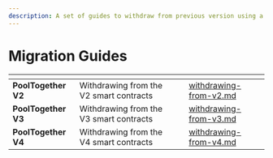 ```yaml
---
description: A set of guides to withdraw from previous version using a block explorer.
---
```


# Migration Guides

<table data-view="cards"><thead><tr><th></th><th></th><th></th><th data-hidden data-card-target data-type="content-ref"></th></tr></thead><tbody><tr><td><strong>PoolTogether</strong> <strong>V2</strong></td><td>Withdrawing from the V2 smart contracts</td><td></td><td><a href="withdrawing-from-v2.md">withdrawing-from-v2.md</a></td></tr><tr><td><strong>PoolTogether V3</strong></td><td>Withdrawing from the V3 smart contracts</td><td></td><td><a href="withdrawing-from-v3.md">withdrawing-from-v3.md</a></td></tr><tr><td><strong>PoolTogether V4</strong></td><td>Withdrawing from the V4 smart contracts</td><td></td><td><a href="withdrawing-from-v4.md">withdrawing-from-v4.md</a></td></tr></tbody></table>
